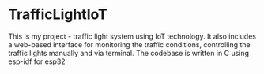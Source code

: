 # TrafficLightIoT
This is my project - traffic light system using IoT technology.  It also includes a web-based interface for monitoring the traffic conditions, controlling the traffic lights manually and via terminal. The codebase is written in C using esp-idf for esp32
